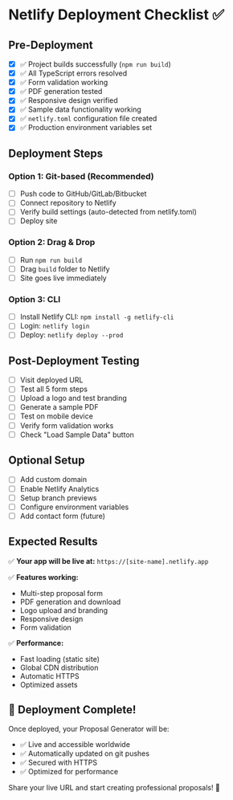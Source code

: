 # Netlify Deployment Checklist ✅

## Pre-Deployment

- [x] ✅ Project builds successfully (`npm run build`)
- [x] ✅ All TypeScript errors resolved
- [x] ✅ Form validation working
- [x] ✅ PDF generation tested
- [x] ✅ Responsive design verified
- [x] ✅ Sample data functionality working
- [x] ✅ `netlify.toml` configuration file created
- [x] ✅ Production environment variables set

## Deployment Steps

### Option 1: Git-based (Recommended)
- [ ] Push code to GitHub/GitLab/Bitbucket
- [ ] Connect repository to Netlify
- [ ] Verify build settings (auto-detected from netlify.toml)
- [ ] Deploy site

### Option 2: Drag & Drop
- [ ] Run `npm run build`
- [ ] Drag `build` folder to Netlify
- [ ] Site goes live immediately

### Option 3: CLI
- [ ] Install Netlify CLI: `npm install -g netlify-cli`
- [ ] Login: `netlify login`
- [ ] Deploy: `netlify deploy --prod`

## Post-Deployment Testing

- [ ] Visit deployed URL
- [ ] Test all 5 form steps
- [ ] Upload a logo and test branding
- [ ] Generate a sample PDF
- [ ] Test on mobile device
- [ ] Verify form validation works
- [ ] Check "Load Sample Data" button

## Optional Setup

- [ ] Add custom domain
- [ ] Enable Netlify Analytics
- [ ] Setup branch previews
- [ ] Configure environment variables
- [ ] Add contact form (future)

## Expected Results

✅ **Your app will be live at:** `https://[site-name].netlify.app`

✅ **Features working:**
- Multi-step proposal form
- PDF generation and download
- Logo upload and branding
- Responsive design
- Form validation

✅ **Performance:**
- Fast loading (static site)
- Global CDN distribution
- Automatic HTTPS
- Optimized assets

## 🎉 Deployment Complete!

Once deployed, your Proposal Generator will be:
- ✅ Live and accessible worldwide
- ✅ Automatically updated on git pushes
- ✅ Secured with HTTPS
- ✅ Optimized for performance

Share your live URL and start creating professional proposals! 🚀
